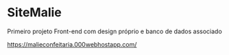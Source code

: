 # SiteMalie
Primeiro projeto Front-end com design próprio e banco de dados associado

https://malieconfeitaria.000webhostapp.com/
